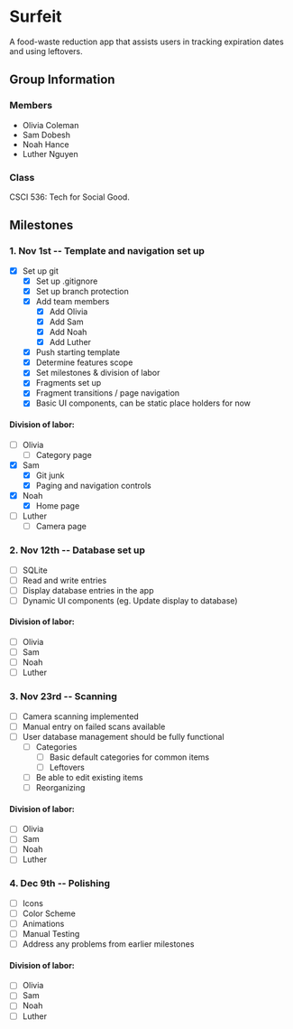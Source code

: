 # Surfeit
A food-waste reduction app that assists users in tracking
expiration dates and using leftovers.

## Group Information
### Members
- Olivia Coleman
- Sam Dobesh
- Noah Hance
- Luther Nguyen

### Class
CSCI 536: Tech for Social Good.

## Milestones
### 1. Nov 1st -- Template and navigation set up
- [X] Set up git
  - [X] Set up .gitignore 
  - [X] Set up branch protection
  - [X] Add team members
    - [X] Add Olivia
    - [X] Add Sam
    - [X] Add Noah
    - [X] Add Luther
  - [X] Push starting template
  - [X] Determine features scope
  - [X] Set milestones & division of labor
  - [X] Fragments set up
  - [X] Fragment transitions / page navigation
  - [X] Basic UI components, can be static place holders for now

#### Division of labor:
- [ ] Olivia
  - [ ] Category page
- [X] Sam
  - [X] Git junk
  - [X] Paging and navigation controls
- [X] Noah
  - [X] Home page
- [ ] Luther
  - [ ] Camera page

### 2. Nov 12th -- Database set up
- [ ] SQLite
- [ ] Read and write entries
- [ ] Display database entries in the app
- [ ] Dynamic UI components (eg. Update display to database)

#### Division of labor:
- [ ] Olivia
- [ ] Sam
- [ ] Noah
- [ ] Luther

### 3. Nov 23rd -- Scanning
- [ ] Camera scanning implemented
- [ ] Manual entry on failed scans available
- [ ] User database management should be fully functional
  - [ ] Categories
    - [ ] Basic default categories for common items
    - [ ] Leftovers
  - [ ] Be able to edit existing items
  - [ ] Reorganizing

#### Division of labor:
- [ ] Olivia
- [ ] Sam
- [ ] Noah
- [ ] Luther

### 4. Dec 9th -- Polishing
- [ ] Icons
- [ ] Color Scheme
- [ ] Animations
- [ ] Manual Testing
- [ ] Address any problems from earlier milestones

#### Division of labor:
- [ ] Olivia
- [ ] Sam
- [ ] Noah
- [ ] Luther
